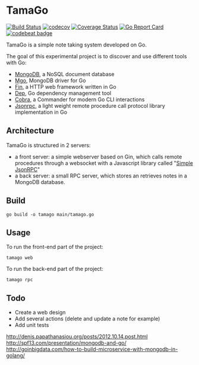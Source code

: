 # TamaGo

[![Build Status](https://travis-ci.org/SebastienBoisard/tamago.svg?branch=master)](https://travis-ci.org/SebastienBoisard/tamago)
[![codecov](https://codecov.io/gh/SebastienBoisard/tamago/branch/master/graph/badge.svg)](https://codecov.io/gh/SebastienBoisard/tamago)
[![Coverage Status](https://coveralls.io/repos/github/SebastienBoisard/tamago/badge.svg)](https://coveralls.io/github/SebastienBoisard/tamago)
[![Go Report Card](https://goreportcard.com/badge/github.com/SebastienBoisard/tamago)](https://goreportcard.com/report/github.com/SebastienBoisard/tamago)
[![codebeat badge](https://codebeat.co/badges/072b5178-c192-4b3f-99c0-bae916589180)](https://codebeat.co/projects/github-com-sebastienboisard-tamago)

TamaGo is a simple note taking system developed on Go.  

The goal of this experimental project is to discover and use different tools with Go:
  - [MongoDB](https://www.mongodb.com/), a NoSQL document database
  - [Mgo](http://labix.org/mgo),  MongoDB driver for Go   
  - [Fin](https://github.com/gin-gonic/gin), a HTTP web framework written in Go
  - [Dep](https://github.com/golang/dep), Go dependency management tool 
  - [Cobra](https://github.com/spf13/cobra), a Commander for modern Go CLI interactions
  - [Jsonrpc](https://golang.org/pkg/net/rpc/jsonrpc/), a light weight remote procedure call protocol library implementation in Go 


## Architecture

TamaGo is structured in 2 servers: 
  - a front server: a simple webserver based on Gin, which calls remote procedures through a websocket with a 
  Javascript library called "[Simple JsonRPC](https://github.com/jershell/simple-jsonrpc-js)"
  - a back server: a small RPC server, which stores an retrieves notes in a MongoDB database.
  
## Build

```
go build -o tamago main/tamago.go
```


## Usage

To run the front-end part of the project:
```
tamago web
```

To run the back-end part of the project: 
```
tamago rpc
```

## Todo

  - Create a web design
  - Add several actions (delete and update a note for example)
  - Add unit tests

  
  
http://denis.papathanasiou.org/posts/2012.10.14.post.html
http://spf13.com/presentation/mongodb-and-go/
http://goinbigdata.com/how-to-build-microservice-with-mongodb-in-golang/
